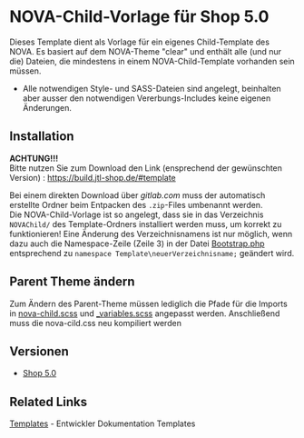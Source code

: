 # NOVA-Child-Vorlage für Shop 5.0

Dieses Template dient als Vorlage für ein eigenes Child-Template des NOVA.
Es basiert auf dem NOVA-Theme "clear" und enthält alle (und nur die) Dateien, die mindestens in einem NOVA-Child-Template
vorhanden sein müssen.
- Alle notwendigen Style- und SASS-Dateien sind angelegt, beinhalten aber ausser den notwendigen Vererbungs-Includes 
keine eigenen Änderungen.

## Installation
**ACHTUNG!!!**  
Bitte nutzen Sie zum Download den Link (ensprechend der gewünschten Version) : https://build.jtl-shop.de/#template  
  
Bei einem direkten Download über *gitlab.com* muss der automatisch erstellte Ordner beim Entpacken 
des `.zip`-Files umbenannt werden.  
Die NOVA-Child-Vorlage ist so angelegt, dass sie in das Verzeichnis `NOVAChild/` des Template-Ordners installiert
werden muss, um korrekt zu funktionieren! Eine Änderung des Verzeichnisnamens ist nur möglich, wenn dazu auch die 
Namespace-Zeile (Zeile 3) in der Datei [Bootstrap.php](Bootstrap.php) entsprechend 
zu `namespace Template\neuerVerzeichnisname;` geändert wird.

## Parent Theme ändern

Zum Ändern des Parent-Theme müssen lediglich die Pfade für die Imports in [nova-child.scss](themes/my-nova/sass/nova-child.scss)
und [_variables.scss](themes/my-nova/sass/_variables.scss) angepasst werden. Anschließend muss die nova-cild.css neu 
kompiliert werden

## Versionen

- [Shop 5.0](https://gitlab.com/jtl-software/jtl-shop/child-templates/NOVA-child-vorlage/tree/master)

## Related Links

[Templates](http://docs.jtl-shop.de/de/latest/shop_templates/index.html) - Entwickler Dokumentation Templates